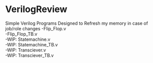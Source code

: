 # VerilogReview
Simple Verilog Programs Designed to Refresh my memory in case of job/role changes
-Flip_Flop.v  
-Flip_Flop_TB.v  
-WIP: Statemachine.v  
-WIP: Statemachine_TB.v  
-WIP: Transciever.v  
-WIP: Transciever_TB.v  
